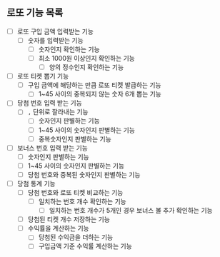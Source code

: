 ## 로또 기능 목록
- [ ] 로또 구입 금액 입력받는 기능
    - [ ] 숫자를 입력받는 기능
        - [ ] 숫자인지 확인하는 기능
        - [ ] 최소 1000원 이상인지 확인하는 기능
            - [ ] 양의 정수인지 확인하는 기능
            
- [ ] 로또 티켓 뽑기 기능
    - [ ] 구입 금액에 해당하는 만큼 로또 티켓 발급하는 기능
        - [ ] 1~45 사이의 중복되지 않는 숫자 6개 뽑는 기능 
    
- [ ] 당첨 번호 입력 받는 기능
    - [ ] `,` 단위로 잘라내는 기능
        - [ ] 숫자인지 판별하는 기능
        - [ ] 1~45 사이의 숫자인지 판별하는 기능
        - [ ] 중복숫자인지 판별하는 기능

- [ ] 보너스 번호 입력 받는 기능
    - [ ] 숫자인지 판별하는 기능
    - [ ] 1~45 사이의 숫자인지 판별하는 기능
    - [ ] 당첨 번호와 중복된 숫자인지 판별하는 기능

- [ ] 당첨 통계 기능
    - [ ] 당첨 번호와 로또 티켓 비교하는 기능 
        - [ ] 일치하는 번호 개수 확인하는 기능
            - [ ] 일치하는 번호 개수가 5개인 경우 보너스 볼 추가 확인하는 기능
    - [ ] 당첨된 티켓 개수 저장하는 기능
    - [ ] 수익률을 계산하는 기능
        - [ ] 당첨된 수익금을 더하는 기능
        - [ ] 구입금액 기준 수익률 계산하는 기능